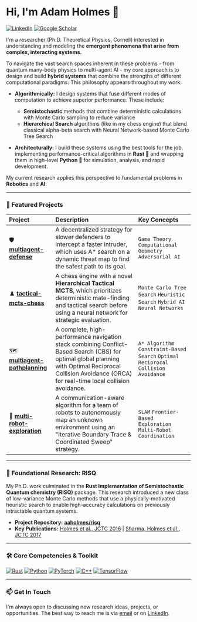 # Hi, I'm Adam Holmes 👋

<p align="left">
  <a href="https://www.linkedin.com/in/adamaholmes/" target="_blank"><img alt="LinkedIn" src="https://img.shields.io/badge/LinkedIn-0077B5?style=for-the-badge&logo=linkedin&logoColor=white" /></a>
  <a href="https://scholar.google.com/citations?user=K0CAVroAAAAJ" target="_blank"><img alt="Google Scholar" src="https://img.shields.io/badge/Google_Scholar-4285F4?style=for-the-badge&logo=google-scholar&logoColor=white" /></a>
</p>

I'm a researcher (Ph.D. Theoretical Physics, Cornell) interested in understanding and modeling the **emergent phenomena that arise from complex, interacting systems.**

To navigate the vast search spaces inherent in these problems - from quantum many-body physics to multi-agent AI - my core approach is to design and build **hybrid systems** that combine the strengths of different computational paradigms. This philosophy appears throughout my work:

* **Algorithmically:** I design systems that fuse different modes of computation to achieve superior performance. These include:
  * **Semistochastic** methods that combine deterministic calculations with Monte Carlo sampling to reduce variance
  * **Hierarchical Search** algorithms (like in my chess engine) that blend classical alpha-beta search with Neural Network-based Monte Carlo Tree Search

* **Architecturally:** I build these systems using the best tools for the job, implementing performance-critical algorithms in **Rust 🦀** and wrapping them in high-level **Python 🐍** for simulation, analysis, and rapid development.

My current research applies this perspective to fundamental problems in **Robotics** and **AI**.

---

### 🚀 Featured Projects

| Project                                                          | Description                                                                                                                                              | Key Concepts                                                      |
| :--------------------------------------------------------------- | :------------------------------------------------------------------------------------------------------------------------------------------------------- | :---------------------------------------------------------------- |
| 🛡️ **[multiagent-defense](https://github.com/aaholmes/multiagent-defense)** | A decentralized strategy for slower defenders to intercept a faster intruder, which uses A* search on a dynamic threat map to find the safest path to its goal. | `Game Theory` `Computational Geometry` `Adversarial AI`            |
| ♟️ **[tactical-mcts-chess](https://github.com/aaholmes/chess)** | A chess engine with a novel **Hierarchical Tactical MCTS**, which prioritizes deterministic mate-finding and tactical search before using a neural network for strategic evaluation. | `Monte Carlo Tree Search` `Heuristic Search` `Hybrid AI` `Neural Networks`           |
| 🗺️ **[multiagent-pathplanning](https://github.com/aaholmes/multiagent-pathplanning)** | A complete, high-performance navigation stack combining Conflict-Based Search (CBS) for optimal global planning with Optimal Reciprocal Collision Avoidance (ORCA) for real-time local collision avoidance. | `A* Algorithm` `Constraint-Based Search` `Optimal Reciprocal Collision Avoidance`                   |
| 🧭 **[multi-robot-exploration](https://github.com/aaholmes/multiagent-explore)** | A communication-aware algorithm for a team of robots to autonomously map an unknown environment using an "Iterative Boundary Trace & Coordinated Sweep" strategy. | `SLAM` `Frontier-Based Exploration` `Multi-Robot Coordination`    |

---

### 🔬 Foundational Research: RISQ

My Ph.D. work culminated in the **Rust Implementation of Semistochastic Quantum chemistry (RISQ)** package. This research introduced a new class of low-variance Monte Carlo methods that use a physically-motivated heuristic search to enable high-accuracy calculations on previously intractable quantum systems.

* **Project Repository:** **[aaholmes/risq](https://github.com/aaholmes/risq)**
* **Key Publications:** [Holmes et al., JCTC 2016](https://doi.org/10.1021/acs.jctc.6b00407) | [Sharma, Holmes et al., JCTC 2017](https://doi.org/10.1021/acs.jctc.6b01028)

---

### 🛠️ Core Competencies & Toolkit

<p align="left">
  <a href="#"><img alt="Rust" src="https://img.shields.io/badge/Rust-000000?style=for-the-badge&logo=rust&logoColor=white" /></a>
  <a href="#"><img alt="Python" src="https://img.shields.io/badge/Python-3776AB?style=for-the-badge&logo=python&logoColor=white" /></a>
  <a href="#"><img alt="PyTorch" src="https://img.shields.io/badge/PyTorch-EE4C2C?style=for-the-badge&logo=pytorch&logoColor=white" /></a>
  <a href="#"><img alt="C++" src="https://img.shields.io/badge/C%2B%2B-00599C?style=for-the-badge&logo=c%2B%2B&logoColor=white" /></a>
  <a href="#"><img alt="TensorFlow" src="https://img.shields.io/badge/TensorFlow-FF6F00?style=for-the-badge&logo=tensorflow&logoColor=white" /></a>
</p>

---

### 📫 Get In Touch

I'm always open to discussing new research ideas, projects, or opportunities. The best way to reach me is via [email](mailto:adamaholmes@gmail.com) or on [LinkedIn](https://www.linkedin.com/in/adamaholmes/).
